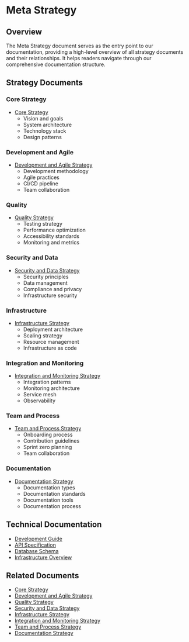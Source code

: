 # Meta Strategy

## Overview

The Meta Strategy document serves as the entry point to our documentation, providing a high-level overview of all strategy documents and their relationships. It helps readers navigate through our comprehensive documentation structure.

## Strategy Documents

### Core Strategy
- [Core Strategy](CORE_STRATEGY)
  - Vision and goals
  - System architecture
  - Technology stack
  - Design patterns

### Development and Agile
- [Development and Agile Strategy](DEVELOPMENT_AND_AGILE_STRATEGY)
  - Development methodology
  - Agile practices
  - CI/CD pipeline
  - Team collaboration

### Quality
- [Quality Strategy](QUALITY_STRATEGY)
  - Testing strategy
  - Performance optimization
  - Accessibility standards
  - Monitoring and metrics

### Security and Data
- [Security and Data Strategy](SECURITY_AND_DATA_STRATEGY)
  - Security principles
  - Data management
  - Compliance and privacy
  - Infrastructure security

### Infrastructure
- [Infrastructure Strategy](INFRASTRUCTURE_STRATEGY)
  - Deployment architecture
  - Scaling strategy
  - Resource management
  - Infrastructure as code

### Integration and Monitoring
- [Integration and Monitoring Strategy](INTEGRATION_AND_MONITORING_STRATEGY)
  - Integration patterns
  - Monitoring architecture
  - Service mesh
  - Observability

### Team and Process
- [Team and Process Strategy](TEAM_AND_PROCESS_STRATEGY)
  - Onboarding process
  - Contribution guidelines
  - Sprint zero planning
  - Team collaboration

### Documentation
- [Documentation Strategy](DOCUMENTATION_STRATEGY)
  - Documentation types
  - Documentation standards
  - Documentation tools
  - Documentation process

## Technical Documentation

- [Development Guide](../technical/development/DEVELOPMENT_GUIDE)
- [API Specification](../technical/api/API_SPECIFICATION)
- [Database Schema](../technical/database/DATABASE_SCHEMA)
- [Infrastructure Overview](../technical/infrastructure/INFRASTRUCTURE_OVERVIEW)

## Related Documents

- [Core Strategy](CORE_STRATEGY)
- [Development and Agile Strategy](DEVELOPMENT_AND_AGILE_STRATEGY)
- [Quality Strategy](QUALITY_STRATEGY)
- [Security and Data Strategy](SECURITY_AND_DATA_STRATEGY)
- [Infrastructure Strategy](INFRASTRUCTURE_STRATEGY)
- [Integration and Monitoring Strategy](INTEGRATION_AND_MONITORING_STRATEGY)
- [Team and Process Strategy](TEAM_AND_PROCESS_STRATEGY)
- [Documentation Strategy](DOCUMENTATION_STRATEGY) 
